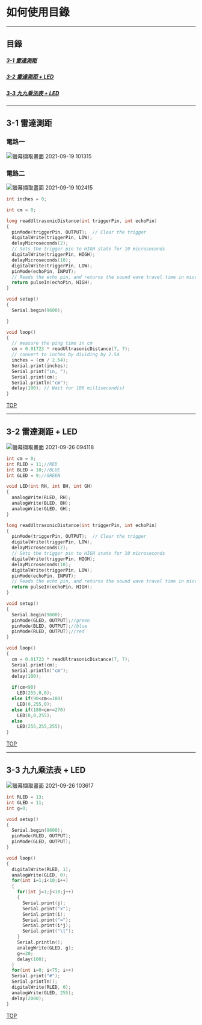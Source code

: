 # 如何使用目錄
<a name="000"/>

---

## 目錄
##### [3-1 雷達測距](#001)
##### [3-2 雷達測距 + LED](#002)
##### [3-3 九九乘法表 + LED](#003)

---

<a name="001"/>

## 3-1 雷達測距
### 電路一
![螢幕擷取畫面 2021-09-19 101315](https://user-images.githubusercontent.com/89327055/133913220-b8f8e426-26d7-4012-a9a8-41e267563361.png)
### 電路二
![螢幕擷取畫面 2021-09-19 102415](https://user-images.githubusercontent.com/89327055/133913374-6da302da-93e3-4a87-a2a8-859933679707.png)

````C
int inches = 0;

int cm = 0;

long readUltrasonicDistance(int triggerPin, int echoPin)
{
  pinMode(triggerPin, OUTPUT);  // Clear the trigger
  digitalWrite(triggerPin, LOW);
  delayMicroseconds(2);
  // Sets the trigger pin to HIGH state for 10 microseconds
  digitalWrite(triggerPin, HIGH);
  delayMicroseconds(10);
  digitalWrite(triggerPin, LOW);
  pinMode(echoPin, INPUT);
  // Reads the echo pin, and returns the sound wave travel time in microseconds
  return pulseIn(echoPin, HIGH);
}

void setup()
{
  Serial.begin(9600);

}

void loop()
{
  // measure the ping time in cm
  cm = 0.01723 * readUltrasonicDistance(7, 7);
  // convert to inches by dividing by 2.54
  inches = (cm / 2.54);
  Serial.print(inches);
  Serial.print("in, ");
  Serial.print(cm);
  Serial.println("cm");
  delay(100); // Wait for 100 millisecond(s)
}
````

[TOP](#000)

---

<a name="002"/>

## 3-2 雷達測距 + LED
![螢幕擷取畫面 2021-09-26 094118](https://user-images.githubusercontent.com/89327055/134790408-ecde468d-1627-4082-8d4e-065c6f511926.png)
````C
int cm = 0;
int RLED = 11;//RED
int BLED = 10;//BLUE
int GLED = 9;//GREEN

void LED(int RH, int BH, int GH)
{
  analogWrite(RLED, RH);
  analogWrite(BLED, BH);
  analogWrite(GLED, GH);
}

long readUltrasonicDistance(int triggerPin, int echoPin)
{
  pinMode(triggerPin, OUTPUT);  // Clear the trigger
  digitalWrite(triggerPin, LOW);
  delayMicroseconds(2);
  // Sets the trigger pin to HIGH state for 10 microseconds
  digitalWrite(triggerPin, HIGH);
  delayMicroseconds(10);
  digitalWrite(triggerPin, LOW);
  pinMode(echoPin, INPUT);
  // Reads the echo pin, and returns the sound wave travel time in microseconds
  return pulseIn(echoPin, HIGH);
}

void setup()
{
  Serial.begin(9600);
  pinMode(GLED, OUTPUT);//green
  pinMode(BLED, OUTPUT);//blue
  pinMode(RLED, OUTPUT);//red
}

void loop()
{
  cm = 0.01723 * readUltrasonicDistance(7, 7);
  Serial.print(cm);
  Serial.println("cm");
  delay(100);
  
  if(cm<90)
	LED(255,0,0);
  else if(90<cm<=180)
  	LED(0,255,0);
  else if(180<cm<=270)
  	LED(0,0,255);
  else
 	LED(255,255,255);
}
````
[TOP](#000)

---

<a name="003"/>

## 3-3 九九乘法表 + LED
![螢幕擷取畫面 2021-09-26 103617](https://user-images.githubusercontent.com/89327055/134791345-65088ce2-c6b9-473b-82af-cce028497ea9.png)
````C
int RLED = 13;
int GLED = 11;
int g=0;

void setup()
{
  Serial.begin(9600);
  pinMode(RLED, OUTPUT);
  pinMode(GLED, OUTPUT);
}

void loop()
{
  digitalWrite(RLED, 1);
  analogWrite(GLED, 0);
  for(int i=1;i<10;i++)
  {
    for(int j=1;j<10;j++)
    {
	  Serial.print(j);
	  Serial.print("x");
	  Serial.print(i);
	  Serial.print("=");
	  Serial.print(i*j);
	  Serial.print("\t");
    }
	Serial.println();
    analogWrite(GLED, g);
    g+=20;
    delay(100); 
  }
  for(int i=0; i<75; i++)
  Serial.print("#");
  Serial.println();
  digitalWrite(RLED, 0);
  analogWrite(GLED, 255);
  delay(2000);
}
````

[TOP](#000)
